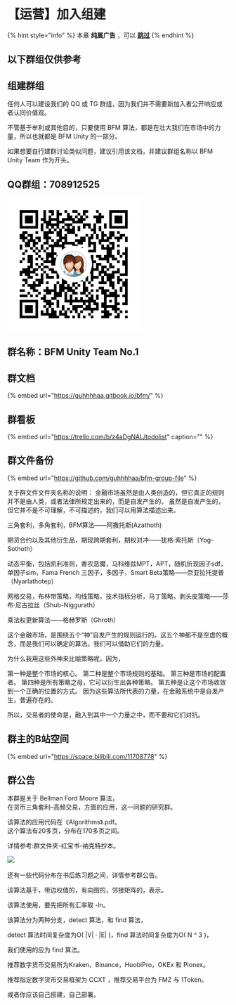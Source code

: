 # 【运营】加入组建

{% hint style="info" %}
本章 **纯属广告** ，可以 [**跳过**](https://guhhhhaa.gitbook.io/bfm/wo-men-zai-wan-de-geng)
{% endhint %}

## 以下群组仅供参考

## 组建群组

任何人可以建设我们的 QQ 或 TG 群组，因为我们并不需要新加入者公开响应或者认同价值观。

不管基于牟利或其他目的，只要使用 BFM 算法，都是在壮大我们在市场中的力量，所以也就都是 BFM Unity 的一部分。

如果想要自行建群讨论类似问题，建议引用该文档，并建议群组名称以 BFM Unity Team 作为开头。

## QQ群组：708912525

![QQ&#x7FA4;&#x7EC4;&#xFF1A;708912525](.gitbook/assets/1584954098283.png)

## 群名称：BFM Unity Team No.1

## 群文档

{% embed url="https://guhhhhaa.gitbook.io/bfm/" %}

## 群看板

{% embed url="https://trello.com/b/z4aDgNAL/todolist" caption="" %}

## 群文件备份

{% embed url="https://github.com/guhhhhaa/bfm-group-file" %}

关于群文件文件夹名称的说明： 金融市场虽然是由人类创造的，但它真正的规则并不是由人类，或者法律所规定出来的，而是自发产生的。 虽然是自发产生的，但它并不是不可理解，不可描述的，我们可以用算法描述出来。 

三角套利，多角套利，BFM算法——阿撒托斯\(Azathoth\) 

期货合约以及其他衍生品，期现跨期套利，期权对冲——犹格·索托斯（Yog-Sothoth） 

动态平衡，包括凯利准则，香农恶魔，马科维兹MPT，APT，随机折现因子sdf，单因子sim，Fama French 三因子，多因子，Smart Beta策略——奈亚拉托提普（Nyarlathotep） 

网格交易，布林带策略，均线策略，技术指标分析，马丁策略，剥头皮策略——莎布·尼古拉丝（Shub-Niggurath） 

乘法权更新算法——格赫罗斯（Ghroth） 

这个金融市场，是围绕五个“神”自发产生的规则运行的。这五个神都不是空虚的概念，而是我们可以确定的算法。我们可以借助它们的力量。 

为什么我用这些外神来比喻策略呢，因为， 

第一种是整个市场的核心。 第二种是整个市场规则的基础。 第三种是市场的配置者。 第四种是所有策略之母，它可以衍生出各种策略。 第五种是让这个市场收敛到一个正确的位置的方式。 因为这些算法所代表的力量，在金融系统中是自发产生，普遍存在的。 

所以，交易者的使命是，融入到其中一个力量之中，而不要和它们对抗。

## 群主的B站空间

{% embed url="https://space.bilibili.com/11708778" %}

## 群公告

本群是关于 Bellman Ford Moore 算法，  
在货币三角套利–高频交易，方面的应用，这一问题的研究群。

该算法的应用代码在《Algorithms》.pdf。  
这个算法有20多页，分布在170多页之间。

详情参考:群文件夹-红宝书-纳克特抄本。

![](.gitbook/assets/na-ke-te-chao-ben-1.png)

还有一些代码分布在书后练习题之间，详情参考群公告。

该算法基于，带边权值的，有向图的，邻接矩阵的，表示。

该算法使用，要先把所有汇率取 -ln。

该算法分为两种分支，detect 算法，和 find 算法，

detect 算法时间复杂度为O\( \|V\| · \|E\| \)，find 算法时间复杂度为O\( N ^ 3 \)，

我们使用的应为 find 算法。

推荐数字货币交易所为Kraken，Binance，HuobiPro，OKEx 和 Pionex。



推荐指定数字货币交易框架为 CCXT ，推荐交易平台为 FMZ 与 1Token。

或者你应该自己搭建，自己部署。

